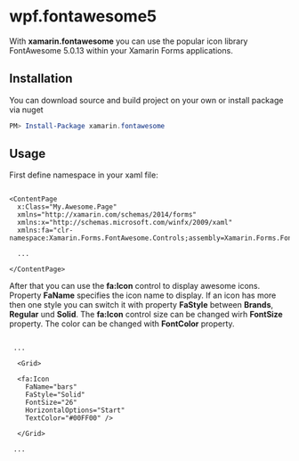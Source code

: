# wpf.fontawesome5
With **xamarin.fontawesome** you can use the popular icon library FontAwesome 5.0.13 within your Xamarin Forms applications.

## Installation
You can download source and build project on your own or install package via nuget

```PowerShell
PM> Install-Package xamarin.fontawesome
```

## Usage

First define namespace in your xaml file:

```xaml

<ContentPage 
  x:Class="My.Awesome.Page"
  xmlns="http://xamarin.com/schemas/2014/forms"
  xmlns:x="http://schemas.microsoft.com/winfx/2009/xaml"
  xmlns:fa="clr-namespace:Xamarin.Forms.FontAwesome.Controls;assembly=Xamarin.Forms.FontAwesome">

  ...
  
</ContentPage>

```

After that you can use the **fa:Icon** control to display awesome icons. Property **FaName** specifies the icon name to display. If an icon has more then one style you can switch it with property **FaStyle** between **Brands**, **Regular** und **Solid**. The **fa:Icon** control size can be changed wirh **FontSize** property. The color can be changed with **FontColor** property.

```xaml

 ...
 
  <Grid>
    
  <fa:Icon
    FaName="bars"
    FaStyle="Solid"
    FontSize="26"
    HorizontalOptions="Start"
    TextColor="#00FF00" />
  
  </Grid>
 
 ...

```
